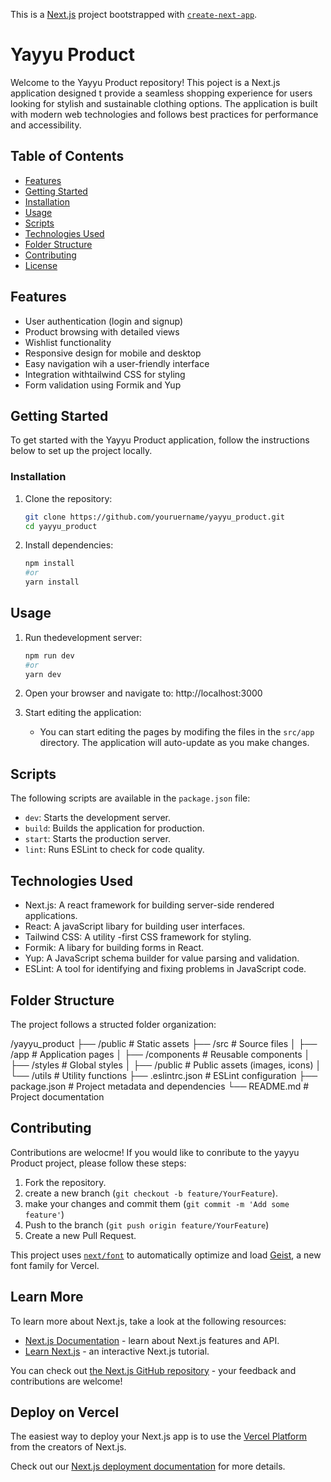 This is a [Next.js](https://nextjs.org) project bootstrapped with [`create-next-app`](https://github.com/vercel/next.js/tree/canary/packages/create-next-app).

# Yayyu Product

Welcome to the Yayyu Product repository! This poject is a Next.js application designed t provide a seamless shopping experience for users looking for stylish and sustainable clothing options. The application is built with modern web technologies and follows best practices for performance and accessibility.

## Table of Contents 

- [Features](#features)
- [Getting Started](#getting-started)
- [Installation](#installation)
- [Usage](#usage)
- [Scripts](#scripts)
- [Technologies Used](#technologies-used)
- [Folder Structure](#folder-structure)
- [Contributing](#contributing)
- [License](#license)

## Features

- User authentication (login and signup)
- Product browsing with detailed views
- Wishlist functionality
- Responsive design for mobile and desktop
- Easy navigation wih a user-friendly interface
- Integration withtailwind CSS for styling
- Form validation using Formik and Yup

## Getting Started

To get started with the Yayyu Product application, follow the instructions below to set up the project locally.

### Installation

1. Clone the repository:
   ```bash
   git clone https://github.com/youruername/yayyu_product.git
   cd yayyu_product
   ```
2. Install dependencies:
   ```bash
   npm install
   #or
   yarn install
   ```
   
## Usage

1. Run thedevelopment server:
   ```bash
   npm run dev
   #or
   yarn dev
   ```
   
2. Open your browser and navigate to:
   http://localhost:3000
   
3. Start editing the application:
   - You can start editing the pages by modifing the files in the `src/app` directory. The application will auto-update as you make changes.

## Scripts

The following scripts are available in the `package.json` file:

- `dev`: Starts the development server.
- `build`: Builds the application for production.
- `start`: Starts the production server.
- `lint`: Runs ESLint to check for code quality.

## Technologies Used

- Next.js: A react framework for building server-side rendered applications.
- React: A javaScript libary for building user interfaces.
- Tailwind CSS: A utility -first CSS framework for styling.
- Formik: A libary for building forms in React.
- Yup: A JavaScript schema builder for value parsing and validation.
- ESLint: A tool for identifying and fixing problems in JavaScript code.

## Folder Structure 

The project follows a structed folder organization:

/yayyu_product
├── /public                # Static assets
├── /src                   # Source files
│   ├── /app              # Application pages
│   ├── /components        # Reusable components
│   ├── /styles            # Global styles
│   ├── /public            # Public assets (images, icons)
│   └── /utils             # Utility functions
├── .eslintrc.json         # ESLint configuration
├── package.json           # Project metadata and dependencies
└── README.md              # Project documentation

## Contributing 

Contributions are welocme! If you would like to conribute to the yayyu Product project, please follow these steps:

1. Fork the repository.
2. create a new branch (`git checkout -b feature/YourFeature`).
3. make your changes and commit them (`git commit -m 'Add some feature'`)
4. Push to the branch (`git push origin feature/YourFeature`)
5. Create a new Pull Request.


   
This project uses [`next/font`](https://nextjs.org/docs/app/building-your-application/optimizing/fonts) to automatically optimize and load [Geist](https://vercel.com/font), a new font family for Vercel.

## Learn More

To learn more about Next.js, take a look at the following resources:

- [Next.js Documentation](https://nextjs.org/docs) - learn about Next.js features and API.
- [Learn Next.js](https://nextjs.org/learn) - an interactive Next.js tutorial.

You can check out [the Next.js GitHub repository](https://github.com/vercel/next.js) - your feedback and contributions are welcome!

## Deploy on Vercel

The easiest way to deploy your Next.js app is to use the [Vercel Platform](https://vercel.com/new?utm_medium=default-template&filter=next.js&utm_source=create-next-app&utm_campaign=create-next-app-readme) from the creators of Next.js.

Check out our [Next.js deployment documentation](https://nextjs.org/docs/app/building-your-application/deploying) for more details.
